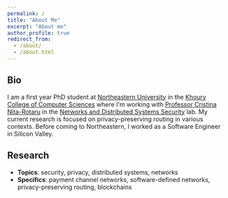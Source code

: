 ```yaml
---
permalink: /
title: "About Me"
excerpt: "About me"
author_profile: true
redirect_from: 
  - /about/
  - /about.html
---
```


## Bio
I am a first year PhD student at [Northeastern University](http://www.northeastern.edu/) in the [Khoury College of Computer Sciences](https://www.khoury.northeastern.edu/) where I'm working with [Professor Cristina Nita-Rotaru](http://cnitarot.github.io/) in the [Networks and Distributed Systems Security](https://nds2.ccs.neu.edu/) lab. My current research is focused on privacy-preserving routing in various contexts. Before coming to Northeastern, I worked as a Software Engineer in Silicon Valley.


## Research
* __Topics__: security, privacy, distributed systems, networks
* __Specifics__: payment channel networks, software-defined networks, privacy-preserving routing, blockchains

